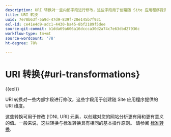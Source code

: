 ```yaml
---
description: URI 转换对一些内部字段进行修改，这些字段用于创建随 Site 应用程序提供的 URI 维度。
title: URI 转换
uuid: 7e78b63f-5a9d-47d9-839f-20e145b7f931
exl-id: ce41e4d9-adc1-4430-ba45-8bf2189f5dee
source-git-commit: b1dda69a606a16dccca30d2a74c7e63dbd27936c
workflow-type: tm+mt
source-wordcount: '78'
ht-degree: 78%

---
```


# URI 转换{#uri-transformations}

{{eol}}

URI 转换对一些内部字段进行修改，这些字段用于创建随 Site 应用程序提供的 URI 维度。

这些转换可用于修改 [!DNL URI] 元素，以创建对您的网站分析更有用和更有意义的值。一般来说，这些转换与标准转换具有相同的基本操作原则。 请参阅 [标准转换](../../../../../home/c-dataset-const-proc/c-data-trans/c-transf-types/c-standard-transf/c-standard-transf.md#concept-25f4bdbf8fe74c4aaeb2fcd226243886).
